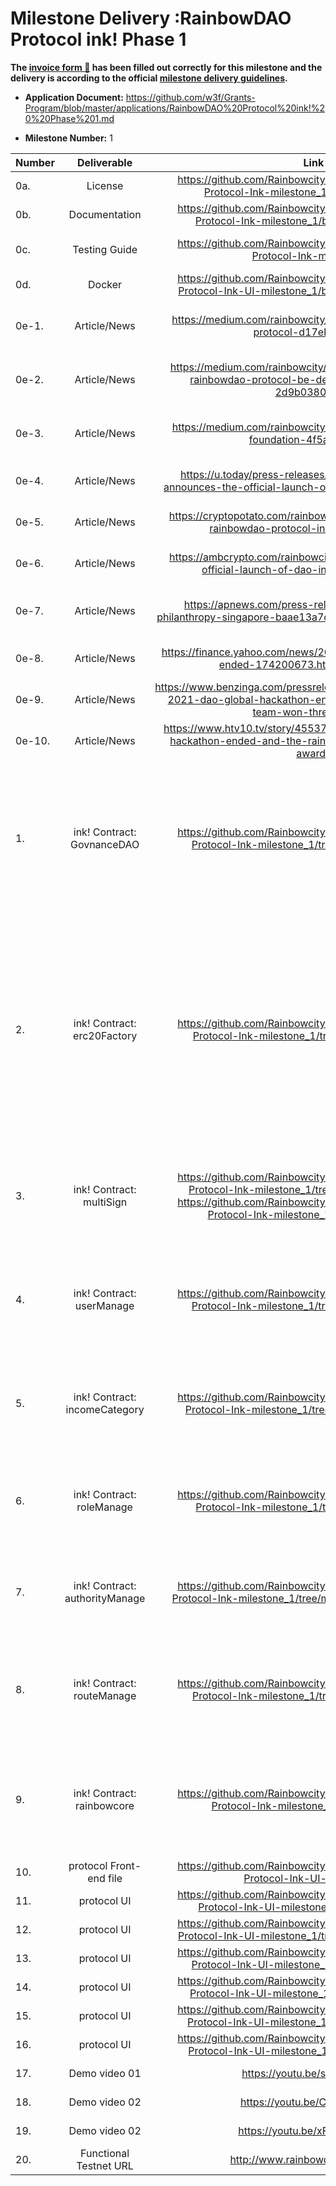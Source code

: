 # Milestone Delivery :RainbowDAO Protocol ink! Phase 1



**The [invoice form :pencil:](https://docs.google.com/forms/d/e/1FAIpQLSfmNYaoCgrxyhzgoKQ0ynQvnNRoTmgApz9NrMp-hd8mhIiO0A/viewform) has been filled out correctly for this milestone and the delivery is according to the official [milestone delivery guidelines](https://github.com/w3f/Grants-Program/blob/master/docs/milestone-deliverables-guidelines.md).**  

* **Application Document:** https://github.com/w3f/Grants-Program/blob/master/applications/RainbowDAO%20Protocol%20ink!%20%20Phase%201.md

* **Milestone Number:**  1

| Number | Deliverable              | Link                                                         | Notes                                                        |
| ------ | :----------------------: | :----------------------------------------------------------: | ------------------------------------------------------------ |
| 0a.    | License                  | https://github.com/RainbowcityFoundation/RainbowDAO-Protocol-Ink-milestone_1/blob/main/LICENSE | Apache 2.0 |
| 0b.    | Documentation            | https://github.com/RainbowcityFoundation/RainbowDAO-Protocol-Ink-milestone_1/blob/main/README.md | Documentation . |
| 0c.    | Testing Guide            | https://github.com/RainbowcityFoundation/RainbowDAO-Protocol-Ink-milestone_1 | All test instructions are in the contract code document. |
| 0d.    | Docker         | https://github.com/RainbowcityFoundation/RainbowDAO-Protocol-Ink-UI-milestone_1/blob/main/docs/docker.md | Dockerfile. |
| 0e-1. | Article/News   | https://medium.com/rainbowcity/what-is-the-rainbowdao-protocol-d17eb866ce43 | Medium, an introduction to the basic articles of the project. |
| 0e-2.  | Article/News | https://medium.com/rainbowcity/in-which-chains-will-the-rainbowdao-protocol-be-deployed-in-the-future-2d9b0380590d | Medium, an introduction to the basic articles of the project. |
| 0e-3.  | Article/News | https://medium.com/rainbowcity/what-is-the-rainbowcity-foundation-4f5ac119c29a | Medium, an introduction to the basic articles of the project. |
| 0e-4.  | Article/News | https://u.today/press-releases/rainbowcity-foundation-announces-the-official-launch-of-dao-infrastructure-project | U.today, a very famous encrypted media. |
| 0e-5.  | Article/News | https://cryptopotato.com/rainbowcity-foundation-launches-rainbowdao-protocol-in-gitcoin-grant-12/ | Cryptopotato, a very famous encrypted media. |
| 0e-6.  | Article/News | https://ambcrypto.com/rainbowcity-foundation-announces-official-launch-of-dao-infrastructure-project/ | Ambcrypto, a very famous encrypted media. |
| 0e-7.  | Article/News | https://apnews.com/press-release/kisspr/technology-philanthropy-singapore-baae13a7c821e4e7bcf0dc6c62de0b91 | Apnews, one of the four largest news agencies in the world. |
| 0e-8.  |          Article/News          | https://finance.yahoo.com/news/2021-dao-global-hackathon-ended-174200673.html?.tsrc=fin-srch | Yahoo Finance, one of the world’s largest portals |
| 0e-9.  | Article/News | https://www.benzinga.com/pressreleases/21/12/g24775427/the-2021-dao-global-hackathon-ended-and-the-rainbowdao-team-won-three-awards | benzinga, a well-known American financial media |
| 0e-10. | Article/News | https://www.htv10.tv/story/45537652/the-2021-dao-global-hackathon-ended-and-the-rainbowdao-team-won-three-awards | America's 10th TV station, well-known broadcasting media |
| 1.     | ink! Contract: GovnanceDAO            | https://github.com/RainbowcityFoundation/RainbowDAO-Protocol-Ink-milestone_1/tree/main/govnance_dao | This contract is the overall governance DAO contract of the RainbowDao protocol. The holder of the RBD controls this contract, adjusts the parameters of the entire protocol through voting, and realizes the upgrade of the protocol. |
| 2.     | ink! Contract: erc20Factory           | https://github.com/RainbowcityFoundation/RainbowDAO-Protocol-Ink-milestone_1/tree/main/erc20_factory | This contract is an ERC20 factory contract. Even people who do not understand the code can issue their own ERC20 tokens through this factory contract. The smart contract has the function of token issuance and block statistics, which facilitates the calculation of voting weight and the implementation of voting delegation. |
| 3.     | ink! Contract: multiSign                | https://github.com/RainbowcityFoundation/RainbowDAO-Protocol-Ink-milestone_1/tree/main/multisig_factory                                                               https://github.com/RainbowcityFoundation/RainbowDAO-Protocol-Ink-milestone_1/tree/main/multisig | This contract is a multi-signature  management contract. Anyone or any DAO can build a multisig system for the management of funds. |
| 4.     | ink! Contract: userManage      | https://github.com/RainbowcityFoundation/RainbowDAO-Protocol-Ink-milestone_1/tree/main/users_manage | This contract is a multi-signature  management contract. Anyone or any DAO can build a multisig system for the management of funds. |
| 5.     | ink! Contract: incomeCategory      | https://github.com/RainbowcityFoundation/RainbowDAO-Protocol-Ink-milestone_1/tree/main/income_category | This contract is an income category management contract. Mainly used to calculate the income category and income ratio of the protocol. |
| 6.     | ink! Contract: roleManage      | https://github.com/RainbowcityFoundation/RainbowDAO-Protocol-Ink-milestone_1/tree/main/role_manage | This contract belongs to the role management contract and is mainly used to manage the role of the protocol. |
| 7.     | ink! Contract: authorityManage      | https://github.com/RainbowcityFoundation/RainbowDAO-Protocol-Ink-milestone_1/tree/main/authority_management | This contract belongs to the authority management contract and is mainly used to manage the authority of the protocol. |
| 8.     | ink! Contract: routeManage      | https://github.com/RainbowcityFoundation/RainbowDAO-Protocol-Ink-milestone_1/tree/main/route_manage | This contract belongs to the routing management contract and is mainly used to manage and replace the contract address of the protocol. |
| 9.     | ink! Contract: rainbowcore      | https://github.com/RainbowcityFoundation/RainbowDAO-Protocol-Ink-milestone_1/tree/main/kernel | The Rainbowcore contract is the entry management of these three contracts,roleManage ,authorityManage and routeManage ,overall planning and coordination. |
| 10.     | protocol Front-end file | https://github.com/RainbowcityFoundation/RainbowDAO-Protocol-Ink-UI-milestone_1 | Front-end file. |
| 11.     | protocol UI      | https://github.com/RainbowcityFoundation/RainbowDAO-Protocol-Ink-UI-milestone_1/tree/main/pic/core | Rainbow core design ui picture. |
| 12.     | protocol UI      | https://github.com/RainbowcityFoundation/RainbowDAO-Protocol-Ink-UI-milestone_1/tree/main/pic/erc20factory | Erc20factory design ui picture. |
| 13.     | protocol UI      | https://github.com/RainbowcityFoundation/RainbowDAO-Protocol-Ink-UI-milestone_1/tree/main/pic/income | Income design ui picture. |
| 14.     | protocol UI      | https://github.com/RainbowcityFoundation/RainbowDAO-Protocol-Ink-UI-milestone_1/tree/main/pic/manage | Manage design ui picture. |
| 15.     | protocol UI      | https://github.com/RainbowcityFoundation/RainbowDAO-Protocol-Ink-UI-milestone_1/tree/main/pic/multisign | Multisign design ui picture. |
| 16.     | protocol UI      | https://github.com/RainbowcityFoundation/RainbowDAO-Protocol-Ink-UI-milestone_1/tree/main/pic/proposal | Proposal design ui picture. |
| 17.     | Demo video 01 | https://youtu.be/sE-_izYZ3vM | RainbowDAO-Management Demo |
| 18.     | Demo video 02 | https://youtu.be/CCio4TV3STk | RainbowDAO-multiSignDemo |
| 19.     | Demo video 02 | https://youtu.be/xF3ym0MudRE | RainbowDAO -TokenFactoryDemo |
| 20.     | Functional Testnet URL | http://www.rainbowdao.io/polkadot | Functional Testnet URL |



